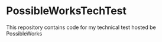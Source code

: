 # PossibleWorksTechTest
This repository contains code for my technical test hosted be PossibleWorks 
